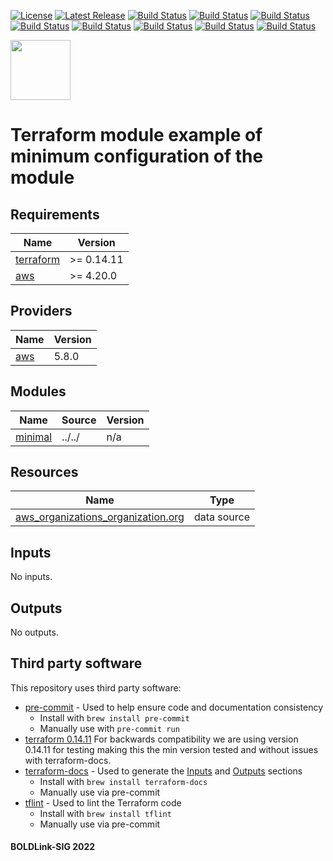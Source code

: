 [![License](https://img.shields.io/badge/License-Apache-blue.svg)](https://github.com/boldlink/terraform-aws-organizations/blob/main/LICENSE)
[![Latest Release](https://img.shields.io/github/release/boldlink/terraform-aws-organizations.svg)](https://github.com/boldlink/terraform-aws-organizations/releases/latest)
[![Build Status](https://github.com/boldlink/terraform-aws-organizations/actions/workflows/update.yaml/badge.svg)](https://github.com/boldlink/terraform-aws-organizations/actions)
[![Build Status](https://github.com/boldlink/terraform-aws-organizations/actions/workflows/release.yaml/badge.svg)](https://github.com/boldlink/terraform-aws-organizations/actions)
[![Build Status](https://github.com/boldlink/terraform-aws-organizations/actions/workflows/pre-commit.yaml/badge.svg)](https://github.com/boldlink/terraform-aws-organizations/actions)
[![Build Status](https://github.com/boldlink/terraform-aws-organizations/actions/workflows/pr-labeler.yaml/badge.svg)](https://github.com/boldlink/terraform-aws-organizations/actions)
[![Build Status](https://github.com/boldlink/terraform-aws-organizations/actions/workflows/module-examples-tests.yaml/badge.svg)](https://github.com/boldlink/terraform-aws-organizations/actions)
[![Build Status](https://github.com/boldlink/terraform-aws-organizations/actions/workflows/checkov.yaml/badge.svg)](https://github.com/boldlink/terraform-aws-organizations/actions)
[![Build Status](https://github.com/boldlink/terraform-aws-organizations/actions/workflows/auto-merge.yaml/badge.svg)](https://github.com/boldlink/terraform-aws-organizations/actions)
[![Build Status](https://github.com/boldlink/terraform-aws-organizations/actions/workflows/auto-badge.yaml/badge.svg)](https://github.com/boldlink/terraform-aws-organizations/actions)

[<img src="https://avatars.githubusercontent.com/u/25388280?s=200&v=4" width="96"/>](https://boldlink.io)

# Terraform module example of minimum configuration of the module


<!-- BEGINNING OF PRE-COMMIT-TERRAFORM DOCS HOOK -->
## Requirements

| Name | Version |
|------|---------|
| <a name="requirement_terraform"></a> [terraform](#requirement\_terraform) | >= 0.14.11 |
| <a name="requirement_aws"></a> [aws](#requirement\_aws) | >= 4.20.0 |

## Providers

| Name | Version |
|------|---------|
| <a name="provider_aws"></a> [aws](#provider\_aws) | 5.8.0 |

## Modules

| Name | Source | Version |
|------|--------|---------|
| <a name="module_minimal"></a> [minimal](#module\_minimal) | ../../ | n/a |

## Resources

| Name | Type |
|------|------|
| [aws_organizations_organization.org](https://registry.terraform.io/providers/hashicorp/aws/latest/docs/data-sources/organizations_organization) | data source |

## Inputs

No inputs.

## Outputs

No outputs.
<!-- END OF PRE-COMMIT-TERRAFORM DOCS HOOK -->

## Third party software
This repository uses third party software:
* [pre-commit](https://pre-commit.com/) - Used to help ensure code and documentation consistency
  * Install with `brew install pre-commit`
  * Manually use with `pre-commit run`
* [terraform 0.14.11](https://releases.hashicorp.com/terraform/0.14.11/) For backwards compatibility we are using version 0.14.11 for testing making this the min version tested and without issues with terraform-docs.
* [terraform-docs](https://github.com/segmentio/terraform-docs) - Used to generate the [Inputs](#Inputs) and [Outputs](#Outputs) sections
  * Install with `brew install terraform-docs`
  * Manually use via pre-commit
* [tflint](https://github.com/terraform-linters/tflint) - Used to lint the Terraform code
  * Install with `brew install tflint`
  * Manually use via pre-commit

#### BOLDLink-SIG 2022
